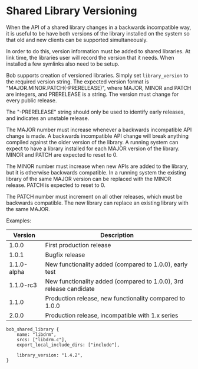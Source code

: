 Shared Library Versioning
=========================

When the API of a shared library changes in a backwards incompatible
way, it is useful to be have both versions of the library installed on
the system so that old and new clients can be supported
simultaneously.

In order to do this, version information must be added to shared
libraries. At link time, the libraries user will record the version
that it needs. When installed a few symlinks also need to be setup.

Bob supports creation of versioned libraries. Simply set
`library_version` to the required version string. The expected version
format is "MAJOR.MINOR.PATCH(-PRERELEASE)", where MAJOR, MINOR and
PATCH are integers, and PRERELEASE is a string. The version must
change for every public release.

The "-PRERELEASE" string should only be used to identify early
releases, and indicates an unstable release.

The MAJOR number must increase whenever a backwards incompatible API
change is made. A backwards incompatible API change will break
anything compiled against the older version of the library. A running
system can expect to have a library installed for each MAJOR version
of the library. MINOR and PATCH are expected to reset to 0.

The MINOR number must increase when new APIs are added to the library,
but it is otherwise backwards compatible. In a running system the
existing library of the same MAJOR version can be replaced with the
MINOR release. PATCH is expected to reset to 0.

The PATCH number must increment on all other releases, which must be
backwards compatible. The new library can replace an existing library
with the same MAJOR.

Examples:

|Version|Description|
|---|---|
|1.0.0|First production release|
|1.0.1|Bugfix release|
|1.1.0-alpha|New functionality added (compared to 1.0.0), early test|
|1.1.0-rc3|New functionality added (compared to 1.0.0), 3rd release candidate|
|1.1.0|Production release, new functionality compared to 1.0.0|
|2.0.0|Production release, incompatible with 1.x series|

```
bob_shared_library {
    name: "libdrm",
    srcs: ["libdrm.c"],
    export_local_include_dirs: ["include"],

    library_version: "1.4.2",
}
```
